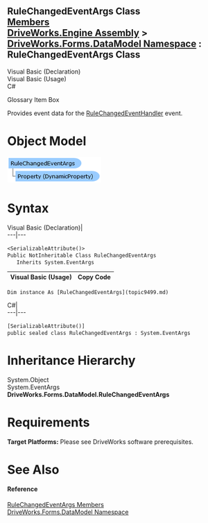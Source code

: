 RuleChangedEventArgs Class   
[Members](topic9500.md)   
[DriveWorks.Engine Assembly](topic2156.md) > [DriveWorks.Forms.DataModel Namespace](topic9371.md) : RuleChangedEventArgs Class  
---  
  
Visual Basic (Declaration)    
Visual Basic (Usage)    
C# 

Glossary Item Box

Provides event data for the [RuleChangedEventHandler](topic9589.md) event. 

# Object Model

![](dotnetdiagramimages/image453.png)

# Syntax

Visual Basic (Declaration)|   
---|---  
      
    
    <SerializableAttribute()>
    Public NotInheritable Class RuleChangedEventArgs 
       Inherits System.EventArgs  
  
Visual Basic (Usage)| Copy Code  
---|---  
      
    
    Dim instance As [RuleChangedEventArgs](topic9499.md)  
  
C#|   
---|---  
      
    
    [SerializableAttribute()]
    public sealed class RuleChangedEventArgs : System.EventArgs   
  
# Inheritance Hierarchy

System.Object  
System.EventArgs  
**DriveWorks.Forms.DataModel.RuleChangedEventArgs**  


# Requirements

**Target Platforms:** Please see DriveWorks software prerequisites.

# See Also

#### Reference

[RuleChangedEventArgs Members](topic9500.md)   
[DriveWorks.Forms.DataModel Namespace](topic9371.md)


